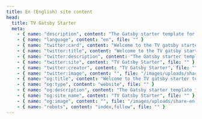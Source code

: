 ```yaml
---
title: En (English) site content
head:
  title: TV Gatsby Starter
  meta:
    - { name: "description", content: "The Gatsby starter template for TV. With CI, CMS, localisation and theming baked in.", file: "" }
    - { name: "language", content: "en", file: "" }
    - { name: "twitter:card", content: "Welcome to the TV gatsby starter template", file: "" }
    - { name: "twitter:title", content: "Welcome to the TV gatsby starter template", file: "" }
    - { name: "twitter:description", content: "The Gatsby starter template for TV. With CI, CMS, localisation and theming baked in.", file: "" }
    - { name: "twitter:site", content: "TV Gatsby Starter", file: "" }
    - { name: "twitter:creator", content: "TV Gatsby Starter", file: "" }
    - { name: "twitter:image", content: "", file: "/images/uploads/share-en.png" }
    - { name: "og:title", content: "Welcome to the TV gatsby starter template", file: "" }
    - { name: "og:type", content: "website", file: "" }
    - { name: "og:description", content: "The Gatsby starter template for TV. With CI, CMS, localisation and theming baked in.", file: "" }
    - { name: "og:site_name", content: "TV Gatsby Starter", file: "" }
    - { name: "og:image", content: "", file: "/images/uploads/share-en.png" }
    - { name: "robots", content: "index,follow", file: "" }
---
```

